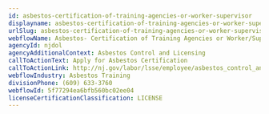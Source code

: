 ```yaml
---
id: asbestos-certification-of-training-agencies-or-worker-supervisor
displayname: asbestos-certification-of-training-agencies-or-worker-supervisor
urlSlug: asbestos-certification-of-training-agencies-or-worker-supervisor
webflowName: Asbestos- Certification of Training Agencies or Worker/Supervisor
agencyId: njdol
agencyAdditionalContext: Asbestos Control and Licensing
callToActionText: Apply for Asbestos Certification
callToActionLink: http://nj.gov/labor/lsse/employee/asbestos_control_and_licensing.html
webflowIndustry: Asbestos Training
divisionPhone: (609) 633-3760
webflowId: 5f77294ea6bfb560bc02ee04
licenseCertificationClassification: LICENSE
---
```

